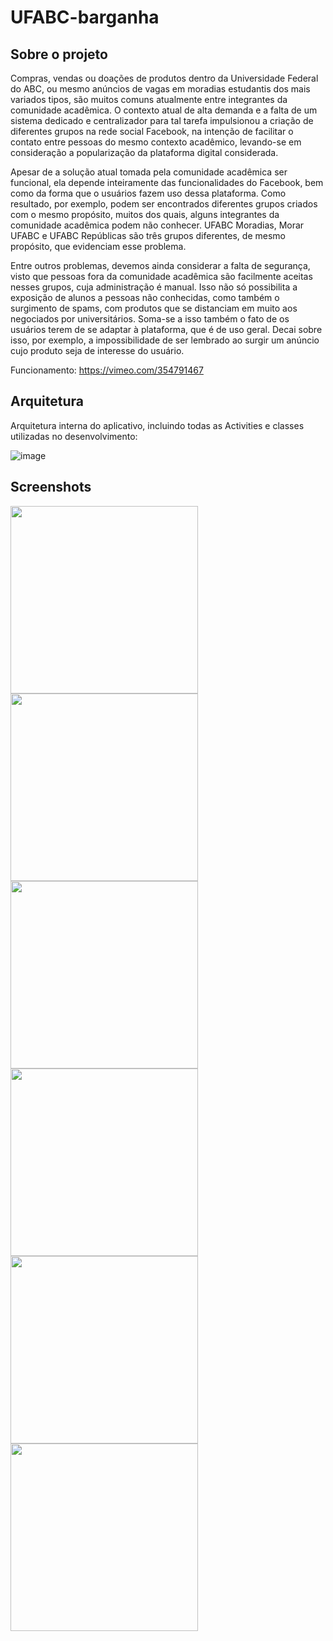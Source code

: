 # UFABC-barganha

## Sobre o projeto

Compras, vendas ou doações de produtos dentro da Universidade Federal do ABC, ou mesmo anúncios de vagas em moradias estudantis dos mais variados tipos, são muitos comuns atualmente entre integrantes da comunidade acadêmica. O contexto atual de alta demanda e a falta de um sistema dedicado e centralizador para tal tarefa impulsionou a criação de diferentes grupos na rede social Facebook, na intenção de facilitar o contato entre pessoas do mesmo contexto acadêmico, levando-se em consideração a popularização da plataforma digital considerada.

Apesar de a solução atual tomada pela comunidade acadêmica ser funcional, ela depende inteiramente das funcionalidades do Facebook, bem como da forma que o usuários fazem uso dessa plataforma. Como resultado, por exemplo, podem ser encontrados diferentes grupos criados com o mesmo propósito, muitos dos quais, alguns integrantes da comunidade acadêmica podem não conhecer. UFABC Moradias, Morar UFABC e UFABC Repúblicas são três grupos diferentes, de mesmo propósito, que evidenciam esse problema.

Entre outros problemas, devemos ainda considerar a falta de segurança, visto que pessoas fora da comunidade acadêmica são facilmente aceitas nesses grupos, cuja administração é manual. Isso não só possibilita a exposição de alunos a pessoas não conhecidas, como também o surgimento de spams, com produtos que se distanciam em muito aos negociados por universitários. Soma-se a isso também o fato de os usuários terem de se adaptar à plataforma, que é de uso geral. Decai sobre isso, por exemplo, a impossibilidade de ser lembrado ao surgir um anúncio cujo produto seja de interesse do usuário.

Funcionamento: https://vimeo.com/354791467

## Arquitetura

Arquitetura interna do aplicativo, incluindo todas as  Activities e classes utilizadas no desenvolvimento:

![image](https://user-images.githubusercontent.com/30785598/90357113-39b99a00-e028-11ea-985b-968aee3d236b.png)


## Screenshots
<img src="https://user-images.githubusercontent.com/30785598/90357554-c0bb4200-e029-11ea-923d-733d03ba8619.png" width="300"> <img src="https://user-images.githubusercontent.com/30785598/90357555-c0bb4200-e029-11ea-864f-d068d71ad312.png" width="300"> <img src="https://user-images.githubusercontent.com/30785598/90357557-c153d880-e029-11ea-81b4-b1df179c523e.png" width="300"> <img src="https://user-images.githubusercontent.com/30785598/90357563-c44ec900-e029-11ea-8280-5908027eefd7.png" width="300"> <img src="https://user-images.githubusercontent.com/30785598/90357564-c57ff600-e029-11ea-8e22-5b4829c4e170.png" width="300"> <img src="https://user-images.githubusercontent.com/30785598/90357565-c749b980-e029-11ea-926d-5e8882c2e79a.png" width="300">
